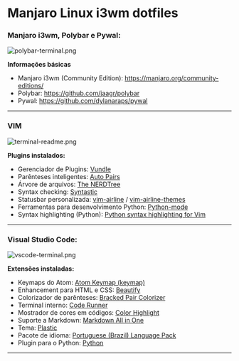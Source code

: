 # Manjaro Linux i3wm dotfiles

### Manjaro i3wm, Polybar e Pywal:

![polybar-terminal.png](https://github.com/guiemi/i3wm-dotfiles/blob/master/prints/polybar-readme.png)

**Informações básicas**

- Manjaro i3wm (Community Edition): https://manjaro.org/community-editions/
- Polybar: https://github.com/jaagr/polybar
- Pywal: https://github.com/dylanaraps/pywal

------

### **VIM**

![terminal-readme.png](https://github.com/guiemi/i3wm-dotfiles/blob/master/prints/terminal-readme.png)

**Plugins instalados:**

- Gerenciador de Plugins: [Vundle](https://github.com/VundleVim/Vundle.vim)
- Parênteses inteligentes: [Auto Pairs](https://github.com/jiangmiao/auto-pairs)
- Árvore de arquivos: [The NERDTree](https://github.com/scrooloose/nerdtree)
- Syntax checking: [Syntastic](https://github.com/vim-syntastic/syntastic)
- Statusbar personalizada: [vim-airline](https://github.com/vim-airline/vim-airline) / [vim-airline-themes](https://github.com/vim-airline/vim-airline-themes)
- Ferramentas para desenvolvimento Python: [Python-mode](https://github.com/python-mode/python-mode)
- Syntax highlighting (Python): [Python syntax highlighting for Vim](https://github.com/vim-python/python-syntax) 

------

### **Visual Studio Code:**

![vscode-terminal.png](https://github.com/guiemi/i3wm-dotfiles/blob/master/prints/vscode-readme.png)

**Extensões instaladas:**

- Keymaps do Atom: [Atom Keymap (keymap)](https://marketplace.visualstudio.com/items?itemName=ms-vscode.atom-keybindings) 
- Enhancement para HTML e CSS: [Beautify](https://marketplace.visualstudio.com/items?itemName=HookyQR.beautify)
- Colorizador de parênteses: [Bracked Pair Colorizer](https://marketplace.visualstudio.com/items?itemName=CoenraadS.bracket-pair-colorizer)
- Terminal interno: [Code Runner](https://marketplace.visualstudio.com/items?itemName=formulahendry.code-runner)
- Mostrador de cores em códigos: [Color Highlight](https://marketplace.visualstudio.com/items?itemName=naumovs.color-highlight)
- Suporte a Markdown: [Markdown All in One](https://marketplace.visualstudio.com/items?itemName=yzhang.markdown-all-in-one)
- Tema: [Plastic](https://marketplace.visualstudio.com/items?itemName=will-stone.plastic)
- Pacote de idioma: [Portuguese (Brazil) Language Pack](https://marketplace.visualstudio.com/items?itemName=MS-CEINTL.vscode-language-pack-pt-BR) 
- Plugin para o Python: [Python](https://marketplace.visualstudio.com/items?itemName=ms-python.python)

---------

